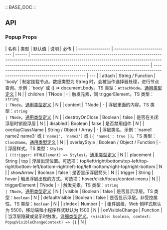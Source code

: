 :: BASE_DOC ::

## API

### Popup Props

| 名称             | 类型                        | 默认值 | 说明                                                                                                                                                                                                                    | 必传                                                                                                                       |
| ---------------- | --------------------------- | ------ | ----------------------------------------------------------------------------------------------------------------------------------------------------------------------------------------------------------------------- | -------------------------------------------------------------------------------------------------------------------------- | --- |
| attach           | String / Function           | 'body' | 制定挂载节点。数据类型为 String 时，会被当作选择器处理，进行节点查询。示例：'body' 或 () => document.body。TS 类型：`AttachNode`。[通用类型定义](https://github.com/Tencent/tdesign-react/blob/main/src/common.ts) | N                                                                                                                          |
| children         | TNode                       | -      | 触发元素，同 triggerElement。TS 类型：`string                                                                                                                                                                           | TNode`。[通用类型定义](https://github.com/Tencent/tdesign-react/blob/main/src/common.ts)                              | N   |
| content          | TNode                       | -      | 浮层里面的内容。TS 类型：`string                                                                                                                                                                                        | TNode`。[通用类型定义](https://github.com/Tencent/tdesign-react/blob/main/src/common.ts)                              | N   |
| destroyOnClose   | Boolean                     | false  | 是否在关闭浮层时销毁浮层                                                                                                                                                                                                | N                                                                                                                          |
| disabled         | Boolean                     | false  | 是否禁用组件                                                                                                                                                                                                            | N                                                                                                                          |
| overlayClassName | String / Object / Array     | -      | 浮层类名，示例：'name1 name2 name3' 或 `['name1', 'name2']` 或 `[{ 'name1': true }]`。TS 类型：`ClassName`。[通用类型定义](https://github.com/Tencent/tdesign-react/blob/main/src/common.ts)                       | N                                                                                                                          |
| overlayStyle     | Boolean / Object / Function | -      | 浮层样式。TS 类型：`Styles                                                                                                                                                                                              | ((trigger: HTMLElement) => Styles)`。[通用类型定义](https://github.com/Tencent/tdesign-react/blob/main/src/common.ts) | N   |
| placement        | String                      | top    | 浮层出现位置。可选项：top/left/right/bottom/top-left/top-right/bottom-left/bottom-right/left-top/left-bottom/right-top/right-bottom                                                                                     | N                                                                                                                          |
| showArrow        | Boolean                     | false  | 是否显示浮层箭头                                                                                                                                                                                                        | N                                                                                                                          |
| trigger          | String                      | hover  | 触发浮层出现的方式。可选项：hover/click/focus/context-menu                                                                                                                                                              | N                                                                                                                          |
| triggerElement   | TNode                       | -      | 触发元素。TS 类型：`string                                                                                                                                                                                              | TNode`。[通用类型定义](https://github.com/Tencent/tdesign-react/blob/main/src/common.ts)                              | N   |
| visible          | Boolean                     | false  | 是否显示浮层。TS 类型：`boolean`                                                                                                                                                                                        | N                                                                                                                          |
| defaultVisible   | Boolean                     | false  | 是否显示浮层。非受控属性。TS 类型：`boolean`                                                                                                                                                                            | N                                                                                                                          |
| zIndex           | Number                      | -      | 组件层级，Web 侧样式默认为 5500，移动端和小程序样式默认为 1500                                                                                                                                                          | N                                                                                                                          |
| onVisibleChange  | Function                    |        | 当浮层隐藏或显示时触发。[详细类型定义](https://github.com/Tencent/tdesign-react/blob/main/src/popup/type.ts)。`(visible: boolean, context: PopupVisibleChangeContext) => {}`                                       | N                                                                                                                          |
